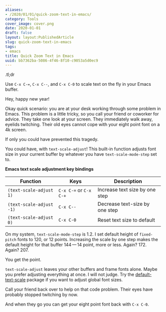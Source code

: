 ```yaml
---
aliases:
- /2020/01/01/quick-zoom-text-in-emacs/
category: Tools
cover_image: cover.png
date: 2020-01-01
draft: false
layout: layout:PublishedArticle
slug: quick-zoom-text-in-emacs
tags:
- emacs
title: Quick Zoom Text in Emacs
uuid: bb7362ba-5086-4f46-8f10-c9053a5d0ec9
---
```


<aside class="admonition tldr">
  <p class="admonition-title">.tl;dr</p>

Use `C-x C-=`, `C-x C--`, and `C-x C-0` to scale text on the fly in your
Emacs buffer.

</aside>

Hey, happy new year!

Okay quick scenario: you are at your desk working through some problem
in Emacs. This problem is a little tricky, so you call your friend or
coworker for advice. They take one look at your screen. They immediately
walk away, eyelids twitching. Their old eyes cannot cope with your eight
point font on a 4k screen.

If only you could have prevented this tragedy.

You could have, with `text-scale-adjust`\! This built-in function
adjusts font size in your current buffer by whatever you have
`text-scale-mode-step` set to.

**Emacs text scale adjustment key bindings**

| Function                 | Keys                   | Description                    |
| ------------------------ | ---------------------- | ------------------------------ |
| `(text-scale-adjust 1)`  | `C-x C-=` or `C-x C-+` | Increase text size by one step |
| `(text-scale-adjust -1)` | `C-x C--`              | Decrease text-size by one step |
| `(text-scale-adjust 0)`  | `C-x C-0`              | Reset text size to default     |

On my system, `text-scale-mode-step` is 1.2. I set default height of
`fixed-pitch` fonts to 120, or 12 points. Increasing the scale by one
step makes the default height for that buffer 144 — 14 point, more or
less. Again? 172. Again? 207.

You get the point.

`text-scale-adjust` leaves your other buffers and frame fonts alone.
Maybe you prefer adjusting everything at once. I will not judge. Try the
[default-text-scale](https://github.com/purcell/default-text-scale)
package if you want to adjust global font sizes.

Call your friend back over to help on that code problem. Their eyes have
probably stopped twitching by now.

And when they go you can get your eight point font back with `C-x C-0`.